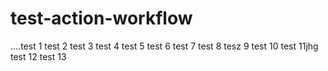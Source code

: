 # test-action-workflow
....test 1 test 2 test 3 test 4 test 5 test 6 test 7 test 8 tesz 9 test 10 test 11jhg test 12 test 13

 
